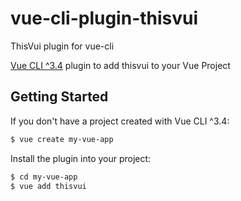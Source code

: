 # vue-cli-plugin-thisvui
ThisVui plugin for vue-cli

[Vue CLI ^3.4](https://github.com/vuejs/vue-cli) plugin to add thisvui to your Vue Project

## Getting Started
If you don't have a project created with Vue CLI ^3.4:

```sh
$ vue create my-vue-app
```

Install the plugin into your project:

```sh
$ cd my-vue-app
$ vue add thisvui
```
